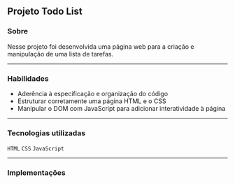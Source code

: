 ## Projeto Todo List

### Sobre

Nesse projeto foi desenvolvida uma página web para a criação e manipulação de uma lista de tarefas.

---

### Habilidades

- Aderência à especificação e organização do código
- Estruturar corretamente uma página HTML e o CSS
- Manipular o DOM com JavaScript para adicionar interatividade à página

---

### Tecnologias utilizadas

`HTML`
`CSS`
`JavaScript`

---

### Implementações
